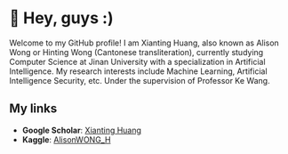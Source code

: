 
# :star2: Hey, guys :)

Welcome to my GitHub profile! I am Xianting Huang, also known as Alison Wong or Hinting Wong (Cantonese transliteration), currently studying Computer Science at Jinan University with a specialization in Artificial Intelligence. My research interests include Machine Learning, Artificial Intelligence Security, etc. Under the supervision of Professor Ke Wang.

## My links
- **Google Scholar**: [Xianting Huang](https://scholar.google.com/citations?user=Vamhs-sAAAAJ&hl=en&oi=sra)
- **Kaggle**: [AlisonWONG_H](https://www.kaggle.com/sinakaggler)
